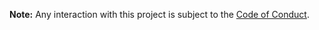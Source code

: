 **Note:** Any interaction with this project is subject to the [Code of Conduct](https://github.com/massivelivefun/.github/blob/master/CODE_OF_CONDUCT.md).
